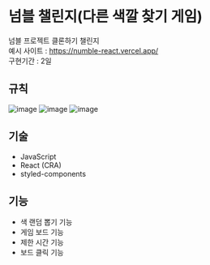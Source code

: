 # 넘블 챌린지(다른 색깔 찾기 게임)

넘블 프로젝트 클론하기 챌린지 \
예시 사이트 : https://numble-react.vercel.app/  \
구현기간 : 2일
## 규칙
![image](https://github.com/kmsjkh12/find-different-color/assets/121033327/6e35d21a-01e2-4ca6-9826-a0a56433f2ee)
![image](https://github.com/kmsjkh12/find-different-color/assets/121033327/36641f97-75d3-4811-8ef9-dc2920b24dff)
![image](https://github.com/kmsjkh12/find-different-color/assets/121033327/be66f565-3a70-406d-a9e9-85a5f019ba96)



## 기술 
- JavaScript
- React (CRA)
- styled-components

## 기능
- 색 랜덤 뽑기 기능
- 게임 보드 기능
- 제한 시간 기능
- 보드 클릭 기능

